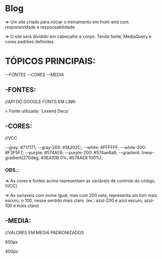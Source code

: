 # Blog

=> Um site criado para iniciar o treinamento em front-end com responsividade e responsabilidade.

=> O site será dividido em cabeçalho e corpo. Tendo fonte, MediaQuery e cores padrões definidas.

# TÓPICOS PRINCIPAIS:

--FONTES
--CORES
--MEDIA

## -FONTES:

//API DO GOOGLE FONTS EM LINK-

<link rel="preconnect" href="https://fonts.googleapis.com">
<link rel="preconnect" href="https://fonts.gstatic.com" crossorigin>
<link href="https://fonts.googleapis.com/css2?family=Lexend+Deca:wght@100;200;300;400;500;600;700;800;900&display=swap" rel="stylesheet">

= Fonte utilizada: 'Lexend Deca'

## -CORES:

//VCC

--gray: #717171;
--gray-200: #1A202C;
--white: #FFFFFF;
--white-200: #F3F5F7;
--purple: #574AE8;
--purple-200: #574ae8a9;
--gradient: linear-gradient(270deg, #3EA1DB 0%, #574AE8 100%);

### OBS.:

=> As cores e fontes acima representam as  variáveis de controle do código, (VCC).

=> As variaveis com nome igual, mas com 200 nela, representa um tom mais escuro, o 100, nesse sentido mais claro.
(ex.: azul-200 é azul escuro, azul-100 é mais claro)

## -MEDIA:

//VALORES EM MEDIA PADRONIZADOS

600px

400px